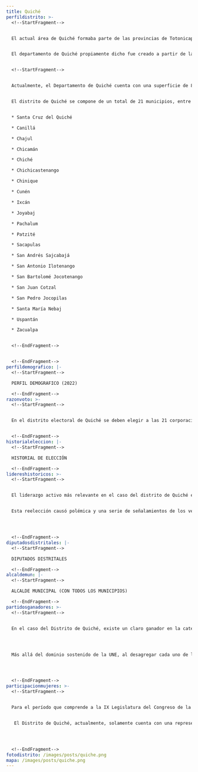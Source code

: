 ```yaml
---
title: Quiché
perfildistrito: >-
  <!--StartFragment-->


  El actual área de Quiché formaba parte de las provincias de Totonicapán/Huehuetenango y de Sololá/Suchitepéquez en el año 1825, luego del proceso que anulaba la Anexión a México y reorganizaba el territorio nacional. Durante este tiempo, los actuales departamentos de Sololá, Suchitepéquez, Quiché, Huehuetenango y Totonicapán (y parte de los municipios que actualmente los componen) eran parte de dos demarcaciones territoriales que abarcaban gran parte del Noroccidente del país. 


  El departamento de Quiché propiamente dicho fue creado a partir de la disolución de las provincias originales de Totonicapán/Huehuetenango y Sololá/Suchitepéquez. Esto debido a que, posterior a la Reforma Liberal de 1871, el presidente Miguel García Granados emitió el Decreto No. 52, mismo que desarrolló la creación de los nuevos departamentos de Sololá y el actual Totonicapán. Asimismo, dicho decreto estableció que se separaría de estos nuevos departamentos el área de Quiché, debido a la gran extensión territorial que abarcaba, para convertirse por sí misma en un nuevo departamento y facilitar la administración territorial de la República. 


  <!--StartFragment-->


  Actualmente, el Departamento de Quiché cuenta con una superficie de 8,378 km², y una población total de 949,261 habitantes. Estos se subdividen en un 67.70% de población rural y el restante 32.30% de población urbana. Asimismo, el departamento de Quiché cuenta con una mayoría de población femenina (52.03%) y predominantemente de identificación poblacional maya (89.17%). La edad promedio del departamento es de 24 años, por lo que se puede catalogar como un área predominantemente joven. 


  El distrito de Quiché se compone de un total de 21 municipios, entre los que destaca la cabecera departamental de Santa Cruz. Estas 21 unidades territoriales que componen el departamento son: 


  * Santa Cruz del Quiché

  * Canillá

  * Chajul

  * Chicamán

  * Chiché

  * Chichicastenango

  * Chinique

  * Cunén

  * Ixcán

  * Joyabaj

  * Pachalum

  * Patzité

  * Sacapulas

  * San Andrés Sajcabajá

  * San Antonio Ilotenango

  * San Bartolomé Jocotenango

  * San Juan Cotzal

  * San Pedro Jocopilas

  * Santa María Nebaj

  * Uspantán

  * Zacualpa


  <!--EndFragment-->


  <!--EndFragment-->
perfildemografico: |-
  <!--StartFragment-->

  PERFIL DEMOGRAFICO (2022)

  <!--EndFragment-->
razonvoto: >-
  <!--StartFragment-->


  En el distrito electoral de Quiché se deben elegir a las 21 corporaciones municipales (alcalde y síndicos) del departamento, correspondientes a los 21 municipios que componen el distrito. Asimismo, los ciudadanos del departamento deben elegir a 8 diputados distritales que les representarán en el Congreso de la República. 


  <!--EndFragment-->
historialeleccion: |-
  <!--StartFragment-->

  HISTORIAL DE ELECCIÓN

  <!--EndFragment-->
lidereshistoricos: >-
  <!--StartFragment-->


  El liderazgo activo más relevante en el caso del distrito de Quiché es el del actual alcalde de Santa Cruz, cabecera municipal del departamento, José Francisco Pérez Reyes. El actual jefe edil de Santa Cruz de Quiché ha estado en la contienda por el cargo desde el proceso electoral del 2011, mismo en el que vio frustrado su intento de hacerse con el cargo. No obstante, para la contienda electoral del año 2015, Pérez Reyes logró consagrarse como alcalde de la comuna con el partido LÍDER. Actualmente ha sido reelecto para el período de 2020 - 2024, esta vez mediante el partido dominante en el distrito, la Unidad Nacional de la Esperanza -UNE-. 


  Esta reelección causó polémica y una serie de señalamientos de los vecinos de la comuna, debido a que el entonces candidato participó y garantizó su reelección sin el finiquito otorgado por la Contraloría General de Cuentas (CGC). Esto producto de una denuncia que la misma CGC realizó en 2019 a la comuna de Santa Cruz, bajo la premisa de que no se había realizado el mantenimiento a una carretera del municipio que había sido reportada en informes. Sin embargo, dicha denuncia fue desestimada por el Consejo Electoral de Quiché y el candidato logró continuar con su postulación y eventual reelección. 




  <!--EndFragment-->
diputadosdistritales: |-
  <!--StartFragment-->

  DIPUTADOS DISTRITALES

  <!--EndFragment-->
alcaldemun: |-
  <!--StartFragment-->

  ALCALDE MUNICIPAL (CON TODOS LOS MUNICIPIOS)

  <!--EndFragment-->
partidosganadores: >-
  <!--StartFragment-->


  En el caso del Distrito de Quiché, existe un claro ganador en la categoría de partido predominante en el distrito; el partido Unidad Nacional de la Esperanza - UNE- con una totalidad de xxx votos emitidos en el ínterim de los últimos tres procesos electorales. La UNE ha estado presente en Quiché en los últimos tres procesos electorales revisados, obteniendo al menos tres asientos en el Legislativo durante este período; alcanzando esa cifra más baja durante el proceso electoral de 2015. Por su parte, para el proceso electoral de 2011, la UNE contó con un total de cuatro diputados electos para el departamento de Quiché. Posteriormente, en las elecciones de 2019, la UNE logró retomar su caudal electoral perdido en 2015, alcanzando nuevamente una totalidad de cuatro diputados electos por el distrito en cuestión. 




  Más allá del dominio sostenido de la UNE, al desagregar cada uno de los procesos electorales recientes por separado, puede evidenciarse un segundo partido ganador distinto. Durante el proceso electoral del 2011, el Partido Patriota recibió 77, 803 votos que significaron una totalidad de cuatro asientos en el Congreso por el distrito de Quiché. Para el proceso electoral del año 2015 fue el partido LÍDER quién logró afianzarse con tres asientos en el Legislativo por el distrito, misma cifra obtenida por la UNE en dicho proceso. Finalmente, en la reciente elección de 2019, fue el partido oficial VAMOS el que logró adjudicarse al menos dos escaños en el distrito, frente al dominio de la UNE. 




  <!--EndFragment-->
participacionmujeres: >-
  <!--StartFragment-->


  Para el período que comprende a la IX Legislatura del Congreso de la República de Guatemala (2020 - 2024), únicamente fueron electas 31 mujeres del total de 160 diputados que componen el hemiciclo parlamentario. Es decir, dicha Legislatura cuenta con un aproximado del 20% de representación política de la mujer; una de las cifras más bajas de representación femenina a nivel latinoamericano. 


   El Distrito de Quiché, actualmente, solamente cuenta con una representante femenina en el Congreso de la República. Dicha representante es la diputada Greicy Domenica De León, del partido UNE. En términos de su participación en los espacios de mayor toma de decisión (Comisiones de Trabajo, Jefaturas de Bloque o Junta Directiva del Congreso), la diputada en cuestión funge como la Presidente de la Comisión de Asuntos Electorales del Congreso de la República. No obstante, más allá  de la diputada De León, el departamento de Quiché únicamente ha electo a otra mujer como diputada en los últimos dos procesos electorales. 




  <!--EndFragment-->
fotodistrito: /images/posts/quiche.png
mapa: /images/posts/quiche.png
---
```

